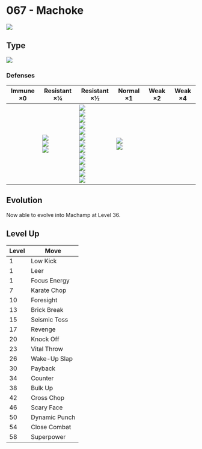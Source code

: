 # 067 - Machoke
![][067]

## Type

![][fighting]

### Defenses

Immune ×0 | Resistant ×¼ | Resistant ×½ | Normal ×1 | Weak ×2 | Weak ×4
---       | ---          | ---          | ---       | ---     | ---
| | ![][rock]<br> ![][bug]<br> ![][dark]<br> | ![][normal]<br> ![][fighting]<br> ![][poison]<br> ![][ground]<br> ![][ghost]<br> ![][steel]<br> ![][fire]<br> ![][water]<br> ![][grass]<br> ![][electric]<br> ![][psychic]<br> ![][ice]<br> ![][dragon]<br> | ![][flying]<br> ![][fairy]<br> | | 

## Evolution
Now able to evolve into Machamp at Level 36.

## Level Up

Level | Move
---   | ---
  1   | Low Kick
  1   | Leer
  1   | Focus Energy
  7   | Karate Chop
 10   | Foresight
 13   | Brick Break
 15   | Seismic Toss
 17   | Revenge
 20   | Knock Off
 23   | Vital Throw
 26   | Wake-Up Slap
 30   | Payback
 34   | Counter
 38   | Bulk Up
 42   | Cross Chop
 46   | Scary Face
 50   | Dynamic Punch
 54   | Close Combat
 58   | Superpower

[067]: ../img/pokemon/067.png
[normal]: ../img/types/normal.png
[fire]: ../img/types/fire.png
[fighting]: ../img/types/fighting.png
[water]: ../img/types/water.png
[flying]: ../img/types/flying.png
[grass]: ../img/types/grass.png
[poison]: ../img/types/poison.png
[electric]: ../img/types/electric.png
[ground]: ../img/types/ground.png
[psychic]: ../img/types/psychic.png
[rock]: ../img/types/rock.png
[ice]: ../img/types/ice.png
[bug]: ../img/types/bug.png
[dragon]: ../img/types/dragon.png
[ghost]: ../img/types/ghost.png
[dark]: ../img/types/dark.png
[steel]: ../img/types/steel.png
[fairy]: ../img/types/fairy.png
